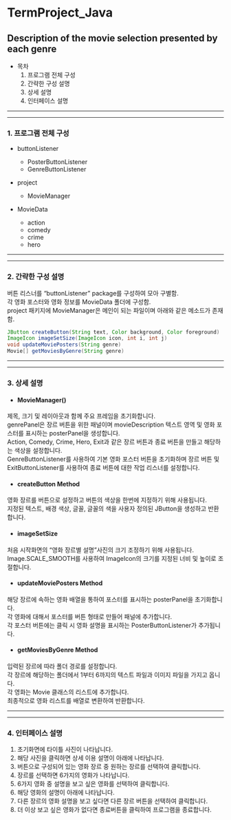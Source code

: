 # TermProject_Java

## Description of the movie selection presented by each genre

- 목차
  1. 프로그램 전체 구성
  2. 간략한 구성 설명
  3. 상세 설명
  4. 인터페이스 설명

---

---

### 1. 프로그램 전체 구성

- buttonListener
  - PosterButtonListener
  * GenreButtonListener
- project

  - MovieManager

- MovieData
  - action
  - comedy
  - crime
  - hero

---

---

### 2. 간략한 구성 설명

버튼 리스너를 “buttonListener” package를 구성하여 모아 구별함.<br>
각 영화 포스터와 영화 정보를 MovieData 폴더에 구성함.<br>
project 패키지에 MovieManager은 메인이 되는 파일이며 아래와 같은 메소드가 존재함.

```Java
JButton createButton(String text, Color background, Color foreground)
ImageIcon imageSetSize(ImageIcon icon, int i, int j)
void updateMoviePosters(String genre)
Movie[] getMoviesByGenre(String genre)
```

---

---

### 3. 상세 설명

- #### MovieManager()

제목, 크기 및 레이아웃과 함께 주요 프레임을 초기화합니다.<br>
genrePanel은 장르 버튼을 위한 패널이며 movieDescription 텍스트 영역 및 영화 포스터를 표시하는 posterPanel을 생성합니다.<br>
Action, Comedy, Crime, Hero, Exit과 같은 장르 버튼과 종료 버튼을 만들고 해당하는 색상을 설정합니다.<br>
GenreButtonListener를 사용하여 기본 영화 포스터 버튼을 초기화하며 장르 버튼 및 ExitButtonListener를 사용하여 종료 버튼에 대한 작업 리스너를 설정합니다.

- #### createButton Method

영화 장르를 버튼으로 설정하고 버튼의 색상을 한번에 지정하기 위해 사용됩니다.<br>
지정된 텍스트, 배경 색상, 글꼴, 글꼴의 색을 사용자 정의된 JButton을 생성하고 반환합니다.

- #### imageSetSize

처음 시작화면의 “영화 장르별 설명”사진의 크기 조정하기 위해 사용됩니다.<br>
Image.SCALE_SMOOTH를 사용하여 ImageIcon의 크기를 지정된 너비 및 높이로 조절합니다.

- #### updateMoviePosters Method

해당 장르에 속하는 영화 배열을 통하여 포스터를 표시하는 posterPanel을 초기화합니다.<br>
각 영화에 대해서 포스터를 버튼 형태로 만들어 패널에 추가합니다.<br>
각 포스터 버튼에는 클릭 시 영화 설명을 표시하는 PosterButtonListener가 추가됩니다.

- #### getMoviesByGenre Method

입력된 장르에 따라 폴더 경로를 설정합니다.<br>
각 장르에 해당하는 폴더에서 1부터 6까지의 텍스트 파일과 이미지 파일을 가지고 옵니다.<br>
각 영화는 Movie 클래스의 리스트에 추가합니다. <br> 최종적으로 영화 리스트를 배열로 변환하여 반환합니다.

---

---

### 4. 인터페이스 설명

1. 초기화면에 타이틀 사진이 나타납니다.
2. 해당 사진을 클릭하면 상세 이용 설명이 아래에 나타납니다.
3. 버튼으로 구성되어 있는 영화 장르 중 원하는 장르를 선택하여 클릭합니다.
4. 장르를 선택하면 6가지의 영화가 나타납니다.
5. 6가지 영화 중 설명을 보고 싶은 영화를 선택하여 클릭합니다.
6. 해당 영화의 설명이 아래에 나타납니다.
7. 다른 장르의 영화 설명을 보고 싶다면 다른 장르 버튼을 선택하여 클릭합니다.
8. 더 이상 보고 싶은 영화가 없다면 종료버튼을 클릭하여 프로그램을 종료합니다.
